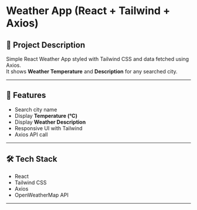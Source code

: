 # Weather App (React + Tailwind + Axios)

## 📌 Project Description
Simple React Weather App styled with Tailwind CSS and data fetched using Axios.  
It shows **Weather Temperature** and **Description** for any searched city.

---

## 🚀 Features
- Search city name  
- Display **Temperature (°C)**  
- Display **Weather Description**  
- Responsive UI with Tailwind  
- Axios API call  

---

## 🛠 Tech Stack
- React  
- Tailwind CSS  
- Axios  
- OpenWeatherMap API  

---


